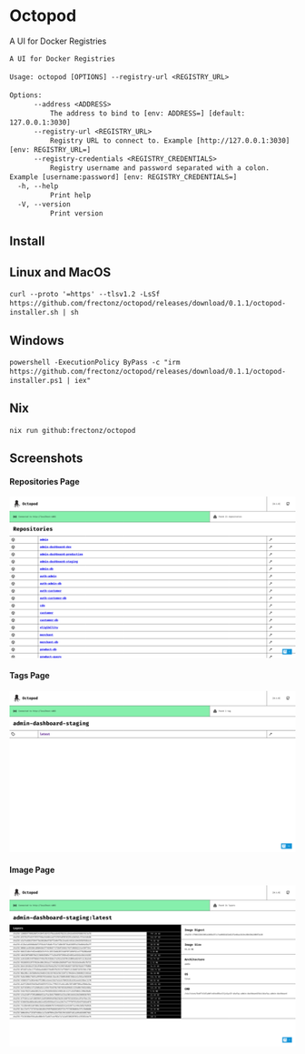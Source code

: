 # Octopod

A UI for Docker Registries

```
A UI for Docker Registries

Usage: octopod [OPTIONS] --registry-url <REGISTRY_URL>

Options:
      --address <ADDRESS>
          The address to bind to [env: ADDRESS=] [default: 127.0.0.1:3030]
      --registry-url <REGISTRY_URL>
          Registry URL to connect to. Example [http://127.0.0.1:3030] [env: REGISTRY_URL=]
      --registry-credentials <REGISTRY_CREDENTIALS>
          Registry username and password separated with a colon. Example [username:password] [env: REGISTRY_CREDENTIALS=]
  -h, --help
          Print help
  -V, --version
          Print version
```

## Install

## Linux and MacOS

```
curl --proto '=https' --tlsv1.2 -LsSf https://github.com/frectonz/octopod/releases/download/0.1.1/octopod-installer.sh | sh
```

## Windows

```
powershell -ExecutionPolicy ByPass -c "irm https://github.com/frectonz/octopod/releases/download/0.1.1/octopod-installer.ps1 | iex"
```

## Nix

```
nix run github:frectonz/octopod
```

## Screenshots

#### Repositories Page
![repositories](./screenshots/1.png)

#### Tags Page
![tags](./screenshots/2.png)

#### Image Page
![image](./screenshots/3.png)
